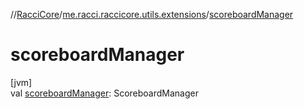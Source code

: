 //[RacciCore](../../index.md)/[me.racci.raccicore.utils.extensions](index.md)/[scoreboardManager](scoreboard-manager.md)

# scoreboardManager

[jvm]\
val [scoreboardManager](scoreboard-manager.md): ScoreboardManager
